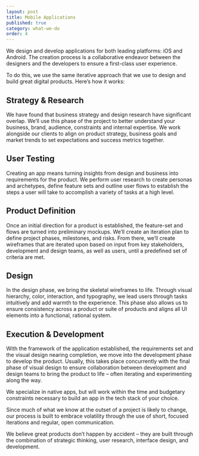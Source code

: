 ```yaml
---
layout: post
title: Mobile Applications
published: true
category: what-we-do
order: 4
---
```


We design and develop applications for both leading platforms: iOS and Android. The creation process is a collaborative endeavor between the designers and the developers to ensure a first-class user experience.

<!-- more -->

To do this, we use the same iterative approach that we use to design and build great digital products. Here’s how it works:

## Strategy & Research

We have found that business strategy and design research have significant overlap. We’ll use this phase of the project to better understand your business, brand, audience, constraints and internal expertise. We work alongside our clients to align on product strategy, business goals and market trends to set expectations and success metrics together.

## User Testing

Creating an app means turning insights from design and business into requirements for the product. We perform user research to create personas and archetypes, define feature sets and outline user flows to establish the steps a user will take to accomplish a variety of tasks at a high level.

## Product Definition

Once an initial direction for a product is established, the feature-set and flows are turned into preliminary mockups. We’ll create an iteration plan to define project phases, milestones, and risks. From there, we’ll create wireframes that are iterated upon based on input from key stakeholders, development and design teams, as well as users, until a predefined set of criteria are met.

## Design

In the design phase, we bring the skeletal wireframes to life. Through visual hierarchy, color, interaction, and typography, we lead users through tasks intuitively and add warmth to the experience. This phase also allows us to ensure consistency across a product or suite of products and aligns all UI elements into a functional, rational system.

## Execution & Development

With the framework of the application established, the requirements set and the visual design nearing completion, we move into the development phase to develop the product. Usually, this takes place concurrently with the final phase of visual design to ensure collaboration between development and design teams to bring the product to life – often iterating and experimenting along the way.

We specialize in native apps, but will work within the time and budgetary constraints necessary to build an app in the tech stack of your choice.

Since much of what we know at the outset of a project is likely to change, our process is built to embrace volatility through the use of short, focused iterations and regular, open communication.

We believe great products don’t happen by accident – they are built through the combination of strategic thinking, user research, interface design, and development.


